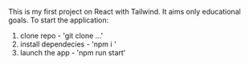 This is my first project on React with Tailwind. It aims only educational goals.
To start the application:
1) clone repo  - 'git clone ...'
2) install dependecies - 'npm i '
3) launch the app - 'npm run start'



